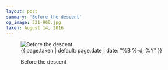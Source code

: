 ```yaml
---
layout: post
summary: 'Before the descent'
og_image: 521-960.jpg
taken: August 14, 2016
---
```


<figure class="post" data-src="{{ site.assets_url }}/{{ page.og_image }}">
<img alt="Before the descent" sizes="(min-width: 700px) 50vw, calc(100vw - 2rem)" src="{{ site.assets_url }}/521-480.jpg" srcset="{{ site.assets_url }}/521-240.jpg 240w, {{ site.assets_url }}/521-480.jpg 480w, {{ site.assets_url }}/521-720.jpg 720w, {{ site.assets_url }}/521-960.jpg 960w"/>
<figcaption>
<time>{{ page.taken | default: page.date | date: "%B %-d, %Y" }}</time>
<p>Before the descent</p>
</figcaption>
</figure>
